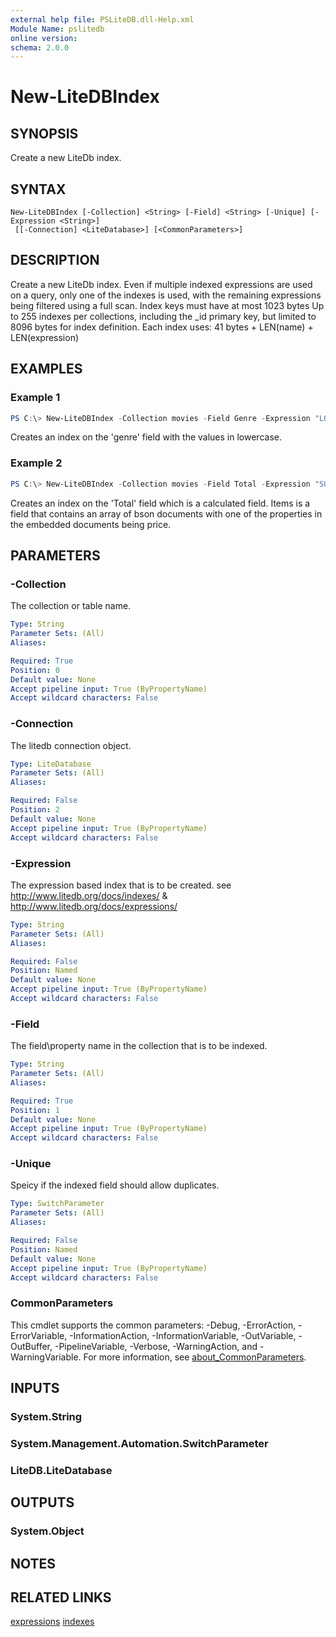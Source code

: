 ```yaml
---
external help file: PSLiteDB.dll-Help.xml
Module Name: pslitedb
online version:
schema: 2.0.0
---
```


# New-LiteDBIndex

## SYNOPSIS
Create a new LiteDb index.

## SYNTAX

```
New-LiteDBIndex [-Collection] <String> [-Field] <String> [-Unique] [-Expression <String>]
 [[-Connection] <LiteDatabase>] [<CommonParameters>]
```

## DESCRIPTION
Create a new LiteDb index.
Even if multiple indexed expressions are used on a query, only one of the indexes is used, with the remaining expressions being filtered using a full scan.
Index keys must have at most 1023 bytes
Up to 255 indexes per collections, including the _id primary key, but limited to 8096 bytes for index definition. Each index uses: 41 bytes + LEN(name) + LEN(expression)

## EXAMPLES

### Example 1
```powershell
PS C:\> New-LiteDBIndex -Collection movies -Field Genre -Expression "LOWER($.Genre)"
```

Creates an index on the 'genre' field with the values in lowercase.

### Example 2
```powershell
PS C:\> New-LiteDBIndex -Collection movies -Field Total -Expression "SUM($.Items[*].Price)"
```

Creates an index on the 'Total' field which is a calculated field.
Items is a field that contains an array of bson documents with one of the properties in the embedded documents being price.

## PARAMETERS

### -Collection
The collection or table name.

```yaml
Type: String
Parameter Sets: (All)
Aliases:

Required: True
Position: 0
Default value: None
Accept pipeline input: True (ByPropertyName)
Accept wildcard characters: False
```

### -Connection
The litedb connection object.

```yaml
Type: LiteDatabase
Parameter Sets: (All)
Aliases:

Required: False
Position: 2
Default value: None
Accept pipeline input: True (ByPropertyName)
Accept wildcard characters: False
```

### -Expression
The expression based index that is to be created.
see http://www.litedb.org/docs/indexes/ &
http://www.litedb.org/docs/expressions/

```yaml
Type: String
Parameter Sets: (All)
Aliases:

Required: False
Position: Named
Default value: None
Accept pipeline input: True (ByPropertyName)
Accept wildcard characters: False
```

### -Field
The field\property name in the collection that is to be indexed.

```yaml
Type: String
Parameter Sets: (All)
Aliases:

Required: True
Position: 1
Default value: None
Accept pipeline input: True (ByPropertyName)
Accept wildcard characters: False
```

### -Unique
Speicy if the indexed field should allow duplicates.

```yaml
Type: SwitchParameter
Parameter Sets: (All)
Aliases:

Required: False
Position: Named
Default value: None
Accept pipeline input: True (ByPropertyName)
Accept wildcard characters: False
```

### CommonParameters
This cmdlet supports the common parameters: -Debug, -ErrorAction, -ErrorVariable, -InformationAction, -InformationVariable, -OutVariable, -OutBuffer, -PipelineVariable, -Verbose, -WarningAction, and -WarningVariable. For more information, see [about_CommonParameters](http://go.microsoft.com/fwlink/?LinkID=113216).

## INPUTS

### System.String

### System.Management.Automation.SwitchParameter

### LiteDB.LiteDatabase

## OUTPUTS

### System.Object
## NOTES

## RELATED LINKS
[expressions](http://www.litedb.org/docs/expressions/)
[indexes](http://www.litedb.org/docs/indexes/)
